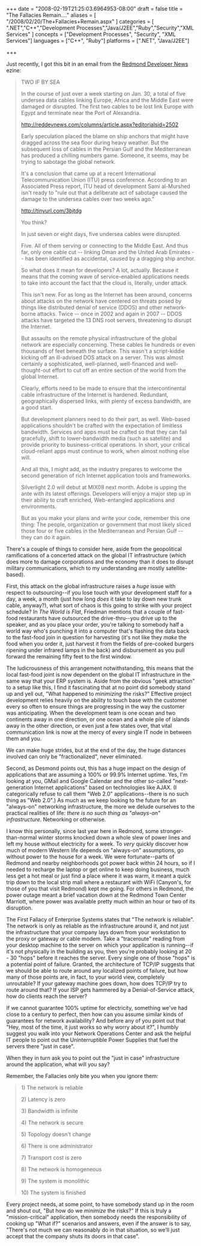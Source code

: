 +++
date = "2008-02-19T21:25:03.6964953-08:00"
draft = false
title = "The Fallacies Remain...."
aliases = [
	"/2008/02/20/The+Fallacies+Remain.aspx"
]
categories = [
	".NET","C++","Development Processes","Java/J2EE","Ruby","Security","XML Services"
]
concepts = ["Development Processes", "Security", "XML Services"]
languages = ["C++", "Ruby"]
platforms = [".NET", "Java/J2EE"]
 
+++
<p>Just recently, I got this bit in an email from the <a href="http://reddevnews.com">Redmond Developer News</a> ezine:</p> <blockquote> <p>TWO IF BY SEA <p>In the course of just over a week starting on Jan. 30, a total of five undersea data cables linking Europe, Africa and the Middle East were damaged or disrupted. The first two cables to be lost link Europe with Egypt and terminate near the Port of Alexandria.  <p><a href="http://reddevnews.com/columns/article.aspx?editorialsid=2502">http://reddevnews.com/columns/article.aspx?editorialsid=2502</a> <p>Early speculation placed the blame on ship anchors that might have dragged across the sea floor during heavy weather. But the subsequent loss of cables in the Persian Gulf and the Mediterranean has produced a chilling numbers game. Someone, it seems, may be trying to sabotage the global network. <p>It's a conclusion that came up at a recent International Telecommunication Union (ITU) press conference. According to an Associated Press report, ITU head of development Sami al-Murshed isn't ready to "rule out that a deliberate act of sabotage caused the damage to the undersea cables over two weeks ago." <p><a href="http://tinyurl.com/3bjtdg">http://tinyurl.com/3bjtdg</a> <p>You think? <p>In just seven or eight days, five undersea cables were disrupted.  <p>Five. All of them serving or connecting to the Middle East. And thus far, only one cable cut -- linking Oman and the United Arab Emirates -- has been identified as accidental, caused by a dragging ship anchor. <p>So what does it mean for developers? A lot, actually. Because it means that the coming wave of service-enabled applications needs to take into account the fact that the cloud is, literally, under attack. <p>This isn't new. For as long as the Internet has been around, concerns about attacks on the network have centered on threats posed by things like distributed denial of service (DDOS) and other network-borne attacks. Twice -- once in 2002 and again in 2007 -- DDOS attacks have targeted the 13 DNS root servers, threatening to disrupt the Internet.  <p>But assaults on the remote physical infrastructure of the global network are especially concerning. These cables lie hundreds or even thousands of feet beneath the surface. This wasn't a script-kiddie kicking off an ill-advised DOS attack on a server. This was almost certainly a sophisticated, well-planned, well-financed and well-thought-out effort to cut off an entire section of the world from the global Internet. <p>Clearly, efforts need to be made to ensure that the intercontinental cable infrastructure of the Internet is hardened. Redundant, geographically dispersed links, with plenty of excess bandwidth, are a good start. <p>But development planners need to do their part, as well. Web-based applications shouldn't be crafted with the expectation of limitless bandwidth. Services and apps must be crafted so that they can fail gracefully, shift to lower-bandwidth media (such as satellite) and provide priority to business-critical operations. In short, your critical cloud-reliant apps must continue to work, when almost nothing else will. <p>And all this, I might add, as the industry prepares to welcome the second generation of rich Internet application tools and frameworks.  <p>Silverlight 2.0 will debut at MIX08 next month. Adobe is upping the ante with its latest offerings. Developers will enjoy a major step up in their ability to craft enriched, Web-entangled applications and environments. <p>But as you make your plans and write your code, remember this one thing: The people, organization or government that most likely sliced those four or five cables in the Mediterranean and Persian Gulf -- they can do it again.</p></blockquote> <p>There's a couple of things to consider here, aside from the geopolitical ramifications of a concerted attack on the global IT infrastructure (which does more to damage corporations and the economy than it does to disrupt military communications, which to my understanding are mostly satellite-based).</p> <p>First, this attack on the global infrastructure raises a <em>huge</em> issue with respect to outsourcing--if you lose touch with your development staff for a day, a week, a month (just how long <em>does</em> it take to lay down new trunk cable, anyway?), what sort of chaos is this going to strike with your project schedule? In <em>The World is Flat</em>, Friedman mentions that a couple of fast-food restaurants have outsourced the drive-thru--you drive up to the speaker, and as you place your order, you're talking to somebody half a world way who's punching it into a computer that's flashing the data back to the fast-food join in question for harvesting (it's not like they <em>make</em> the food when you order it, just harvest it from the fields of pre-cooked burgers ripening under infrared lamps in the back) and disbursement as you pull forward the remaining fifty feet to the first window.</p> <p>The ludicrousness of this arrangement notwithstanding, this means that the local fast-food joint is now dependent on the global IT infrastructure in the same way that your ERP system is. Aside from the obvious "geek attraction" to a setup like this, I find it fascinating that at no point did somebody stand up and yell out, "What happened to <em>minimizing</em> the risks?" Effective project development relies heavily on the ability to touch base with the customer every so often to ensure things are progressing in the way the customer was anticipating. When the development team is one ocean and two continents away in one direction, or one ocean and a whole pile of islands away in the other direction, or even just a few states over, that vital communication link is now at the mercy of every single IT node in between them and you.</p> <p>We can make huge strides, but at the end of the day, the huge distances involved can only be "fractionalized", never eliminated.</p> <p>Second, as Desmond points out, this has a huge impact on the design of applications that are assuming a 100% or 99.9% Internet uptime. Yes, I'm looking at you, GMail and Google Calendar and the other so-called "next-generation Internet applications" based on technologies like AJAX. (I categorically refuse to call them "Web 2.0" applications--there is no such thing as "Web 2.0".) As much as we keep looking to the future for an "always-on" networking infrastructure, the more we delude ourselves to the practical realities of life: <em>there is no such thing as "always-on" infrastructure</em>. Networking or otherwise.</p> <p>I know this personally, since last year here in Redmond, some stronger-than-normal winter storms knocked down a whole slew of power lines and left my house without electricity for a week. To <em>very</em> quickly discover how much of modern Western life depends on "always-on" assumptions, go without power to the house for a week. We were fortunate--parts of Redmond and nearby neighborhoods got power back within 24 hours, so if I needed to recharge the laptop or get online to keep doing business, much less get a hot meal or just find a place where it was warm, it meant a quick trip down to the local strip mall where a restaurant with WiFi (Canyon's, for those of you that visit Redmond) kept me going. For others in Redmond, the power outage meant a brief vacation down at the Redmond Town Center Marriott, where power was available pretty much within an hour or two of its disruption.</p> <p>The First Fallacy of Enterprise Systems states that "The network is reliable". The network is only as reliable as the infrastructure around it, and not just the infrastructure that your company lays down from your workstation to the proxy or gateway or cable modem. Take a "traceroute" reading from your desktop machine to the server on which your application is running--if it's not physically in the building as you, then you're probably looking at 20 - 30 "hops" before it reaches the server. Every single one of those "hops" is a potential point of failure. Granted, the architecture of TCP/IP suggests that we should be able to route around any localized points of failure, but how many of those points are, in fact, to your world view, completely unroutable? If your gateway machine goes down, how does TCP/IP try to route around that? If your ISP gets hammered by a Denial-of-Service attack, how do clients reach the server?</p> <p>If we cannot guarantee 100% uptime for electricity, something we've had close to a century to perfect, then how can you assume similar kinds of guarantees for network availability? And before any of you point out that "Hey, most of the time, it just works so why worry about it?", I humbly suggest you walk into your Network Operations Center and ask the helpful IT people to point out the Uninterruptible Power Supplies that fuel the servers there "just in case". </p> <p>When they in turn ask you to point out the "just in case" infrastructure around the application, what will you say?</p> <p>Remember, the Fallacies only bite you when you ignore them:</p> <blockquote> <p>1) The network is reliable <p>2) Latency is zero <p>3) Bandwidth is infinite <p>4) The network is secure <p>5) Topology doesn't change <p>6) There is one administrator <p>7) Transport cost is zero <p>8) The network is homogeneous <p>9) The system is monolithic <p>10) The system is finished</p></blockquote> <p>Every project needs, at some point, to have somebody stand up in the room and shout out, "But how do we <em>minimize</em> the risks?" If this is truly a "mission-critical" application, then somebody needs the responsibility of cooking up "What if?" scenarios and answers, even if the answer is to say, "There's not much we can reasonably do in that situation, so we'll just accept that the company shuts its doors in that case".</p>
 
